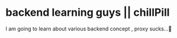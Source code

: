 # backend learning guys || chillPill

I am going to learn about various backend concept ,
proxy sucks...🫡
